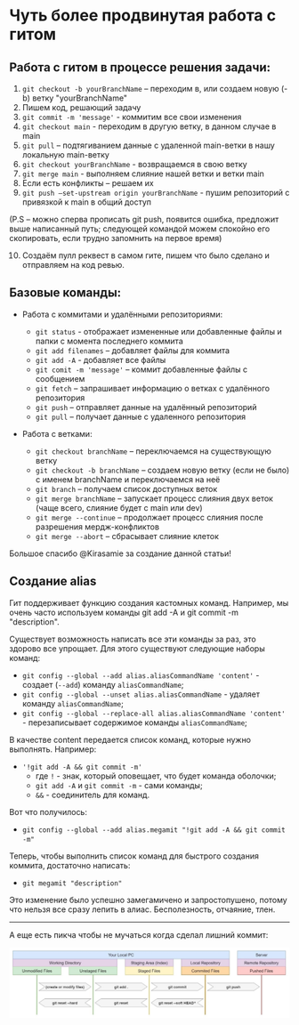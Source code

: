 # Чуть более продвинутая работа с гитом

## Работа с гитом в процессе решения задачи:

1. `git checkout -b yourBranchName` – переходим в, или создаем новую (-b) ветку "yourBranchName"
2. Пишем код, решающий задачу
3. `git commit -m 'message'` - коммитим все свои изменения
4. `git checkout main` - переходим в другую ветку, в данном случае в main
5. `git pull` – подтягиванием данные с удаленной main-ветки в нашу локальную main-ветку
6. `git checkout yourBranchName` - возвращаемся в свою ветку 
7. `git merge main` - выполняем слияние нашей ветки и ветки main
8. Если есть конфликты – решаем их
9. `git push –set-upstream origin yourBranchName` - пушим репозиторий с привязкой к main в общий доступ

(P.S – можно сперва прописать git push, появится ошибка, предложит выше написанный путь; следующей командой можем спокойно его скопировать, если трудно запомнить на первое время)

10. Создаём пулл реквест в самом гите, пишем что было сделано и отправляем на код ревью.

## Базовые команды:

- Работа с коммитами и удалёнными репозиториями:
    - `git status` - отображает измененные или добавленные файлы и папки с момента последнего коммита
    - `git add filenames` – добавляет файлы для коммита
    - `git add -A` - добавляет все файлы
    - `git comit -m 'message'` – коммит добавленные файлы с сообщением
    - `git fetch` – запрашивает информацию о ветках с удалённого репозитория
    - `git push` – отправляет данные на удалённый репозиторий
    - `git pull` – получает данные с удаленного репозитория

- Работа с ветками:
    - `git checkout branchName` – переключаемся на существующую ветку
    - `git checkout -b branchName` – создаем новую ветку (если не было) с именем branchName и переключаемся на неё
    - `git branch` – получаем список доступных веток
    - `git merge branchName` – запускает процесс слияния двух веток (чаще всего, слияние будет с main или dev)
    - `git merge --continue` – продолжает процесс слияния после разрешения мердж-конфликтов
    - `git merge --abort` – сбрасывает слияние клеток

Большое спасибо @Kirasamie за создание данной статьи!

## Создание alias

Гит поддерживает функцию создания кастомных команд. Например, мы очень часто используем команды git add -A и git commit -m "description".

Существует возможность написать все эти команды за раз, это здорово все упрощает. Для этого существуют следующие наборы команд:

- `git config --global --add alias.aliasCommandName 'content'` - создает (`--add`) команду `aliasCommandName`;
- `git config --global --unset alias.aliasCommandName` - удаляет команду `aliasCommandName`;
- `git config --global --replace-all alias.aliasCommandName 'content'` - перезаписывает содержимое команды `aliasCommandName`;

В качестве content передается список команд, которые нужно выполнять. Например:
- `'!git add -A && git commit -m'`
    - где `!` - знак, который оповещает, что будет команда оболочки;
    - `git add -A` и `git commit -m` - сами команды;
    - `&&` - соединитель для команд.

Вот что получилось:
- `git config --global --add alias.megamit "!git add -A && git commit -m"`

Теперь, чтобы выполнить список команд для быстрого создания коммита, достаточно написать:
- `git megamit "description"`

Это изменение было успешно замегамичено и запростопушено, потому что нельзя все сразу лепить в алиас. Бесполезность, отчаяние, тлен.

---

А еще есть пикча чтобы не мучаться когда сделал лишний коммит:

![пикча потерялась, сорян](../Revert%20Changes%20in%20Git.jpg "Смотри внимательно и запоминай")